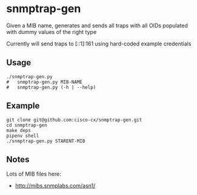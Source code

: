# snmptrap-gen

Given a MIB name, generates and sends all traps with all OIDs populated with dummy values of the right type

Currently will send traps to [::1]:161 using hard-coded example credentials

## Usage

```
./snmptrap-gen.py
#   snmptrap-gen.py MIB-NAME
#   snmptrap-gen.py (-h | --help)
```

## Example

```
git clone git@github.com:cisco-cx/snmptrap-gen.git
cd snmptrap-gen
make deps
pipenv shell
./snmptrap-gen.py STARENT-MIB
```

## Notes

Lots of MIB files here:
* http://mibs.snmplabs.com/asn1/
